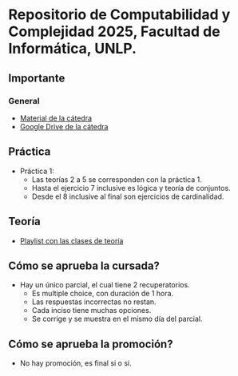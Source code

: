 # Repositorio de Computabilidad y Complejidad 2025, Facultad de Informática, UNLP.

## Importante

### General

- [Material de la cátedra](https://ideas.info.unlp.edu.ar/2025-cyc/Communication/Board/View/show?idCourseTool=b6baef25-ef8e-41e1-9419-8086a6335278)
- [Google Drive de la cátedra](https://drive.google.com/drive/folders/1ojefa3SVRgseWLQf6oQasKmHz85_kzro)

## Práctica

- Práctica 1:
  - Las teorías 2 a 5 se corresponden con la práctica 1.
  - Hasta el ejercicio 7 inclusive es lógica y teoría de conjuntos.
  - Desde el 8 inclusive al final son ejercicios de cardinalidad.

## Teoría

- [Playlist con las clases de teoría](https://youtube.com/playlist?list=PLDJU8kNAPOn-GmSxWQqggq0dmiLUnA6k7&si=e08xgBR2LIVdQ7P0)

## Cómo se aprueba la cursada?

- Hay un único parcial, el cual tiene 2 recuperatorios.
  - Es multiple choice, con duración de 1 hora.
  - Las respuestas incorrectas no restan.
  - Cada inciso tiene muchas opciones.
  - Se corrige y se muestra en el mismo día del parcial.

## Cómo se aprueba la promoción?

- No hay promoción, es final si o si.

